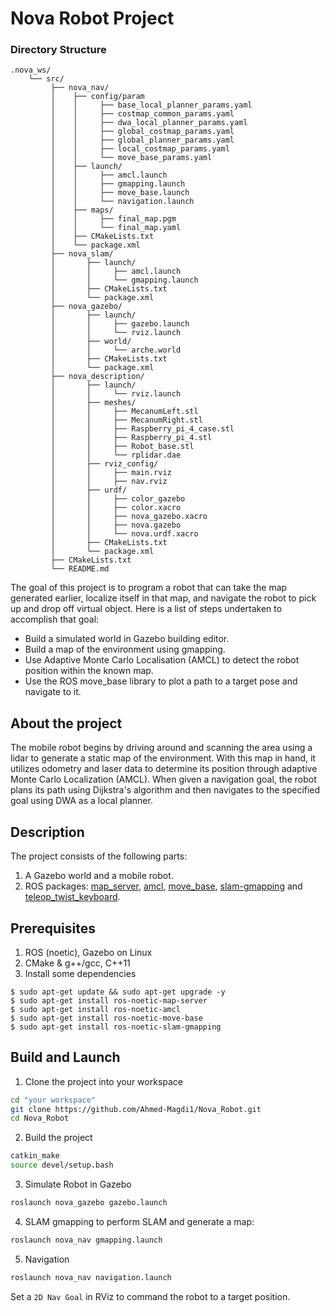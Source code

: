 # Nova Robot Project
### Directory Structure
    .nova_ws/ 
        └── src/
             ├── nova_nav/
             │    ├── config/param
             │    │     ├── base_local_planner_params.yaml
             │    │     ├── costmap_common_params.yaml
             │    │     ├── dwa_local_planner_params.yaml
             │    │     ├── global_costmap_params.yaml
             │    │     ├── global_planner_params.yaml
             │    │     ├── local_costmap_params.yaml
             │    │     └── move_base_params.yaml
             │    ├── launch/
             │    │     ├── amcl.launch
             │    │     ├── gmapping.launch
             │    │     ├── move_base.launch
             │    │     └── navigation.launch
             │    ├── maps/
             │    │     ├── final_map.pgm
             │    │     └── final_map.yaml
             │    ├── CMakeLists.txt
             │    └── package.xml
             ├── nova_slam/
             │       ├── launch/
             │       │     ├── amcl.launch
             │       │     └── gmapping.launch
             │       ├── CMakeLists.txt
             │       └── package.xml
             ├── nova_gazebo/
             │       ├── launch/
             │       │     ├── gazebo.launch
             │       │     └── rviz.launch
             │       ├── world/
             │       │     └── arche.world
             │       ├── CMakeLists.txt
             │       └── package.xml
             ├── nova_description/
             │       ├── launch/
             │       │     └── rviz.launch
             │       ├── meshes/
             │       │     ├── MecanumLeft.stl
             │       │     ├── MecanumRight.stl
             │       │     ├── Raspberry_pi_4_case.stl
             │       │     ├── Raspberry_pi_4.stl
             │       │     ├── Robot_base.stl             
             │       │     └── rplidar.dae
             │       ├── rviz_config/
             │       │     ├── main.rviz
             │       │     ├── nav.rviz
             │       ├── urdf/
             │       │     ├── color_gazebo
             │       │     ├── color.xacro
             │       │     ├── nova_gazebo.xacro
             │       │     ├── nova.gazebo             
             │       │     └── nova.urdf.xacro
             │       ├── CMakeLists.txt
             │       └── package.xml  
             ├── CMakeLists.txt
             └── README.md      


The goal of this project is to program a robot that can take the map generated earlier, localize itself in that map, and navigate the robot to pick up and drop off virtual object. Here is a list of steps undertaken to accomplish that goal:

 - Build a simulated world in Gazebo building editor.
 - Build a map of the environment using gmapping.
 - Use Adaptive Monte Carlo Localisation (AMCL) to detect the robot position within the known map.
 - Use the ROS move_base library to plot a path to a target pose and navigate to it.


## About the project
The mobile robot begins by driving around and scanning the area using a lidar to generate a static map of the environment. With this map in hand, it utilizes odometry and laser data to determine its position through adaptive Monte Carlo Localization (AMCL). When given a navigation goal, the robot plans its path using Dijkstra's algorithm and then navigates to the specified goal using DWA as a local planner.

## Description
The project consists of the following parts:
1. A Gazebo world and a mobile robot.
2. ROS packages: [map_server](http://wiki.ros.org/map_server), 
[amcl](http://wiki.ros.org/amcl), [move_base](http://wiki.ros.org/move_base),
[slam-gmapping](http://wiki.ros.org/slam_gmapping) 
and [teleop_twist_keyboard](http://wiki.ros.org/teleop_twist_keyboard).

## Prerequisites
1. ROS (noetic), Gazebo on Linux
2. CMake & g++/gcc, C++11
3. Install some dependencies

```
$ sudo apt-get update && sudo apt-get upgrade -y
$ sudo apt-get install ros-noetic-map-server
$ sudo apt-get install ros-noetic-amcl
$ sudo apt-get install ros-noetic-move-base
$ sudo apt-get install ros-noetic-slam-gmapping
```

## Build and Launch

1. Clone the project into your workspace
```bash
cd "your workspace"
git clone https://github.com/Ahmed-Magdi1/Nova_Robot.git
cd Nova_Robot
```

2. Build the project
```bash
catkin_make
source devel/setup.bash
```

3. Simulate Robot in Gazebo

```bash
roslaunch nova_gazebo gazebo.launch
```

4. SLAM gmapping to perform SLAM and generate a map:
```bash
roslaunch nova_nav gmapping.launch
```

5. Navigation
```bash
roslaunch nova_nav navigation.launch
```

Set a `2D Nav Goal` in RViz to command the robot to a target position.

